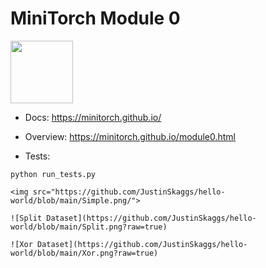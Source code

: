 # MiniTorch Module 0  

<img src="https://minitorch.github.io/_images/match.png" width="100px">

* Docs: https://minitorch.github.io/

* Overview: https://minitorch.github.io/module0.html

* Tests:

```
python run_tests.py

<img src="https://github.com/JustinSkaggs/hello-world/blob/main/Simple.png/">
 
![Split Dataset](https://github.com/JustinSkaggs/hello-world/blob/main/Split.png?raw=true)

![Xor Dataset](https://github.com/JustinSkaggs/hello-world/blob/main/Xor.png?raw=true) 

 



 



    



     
